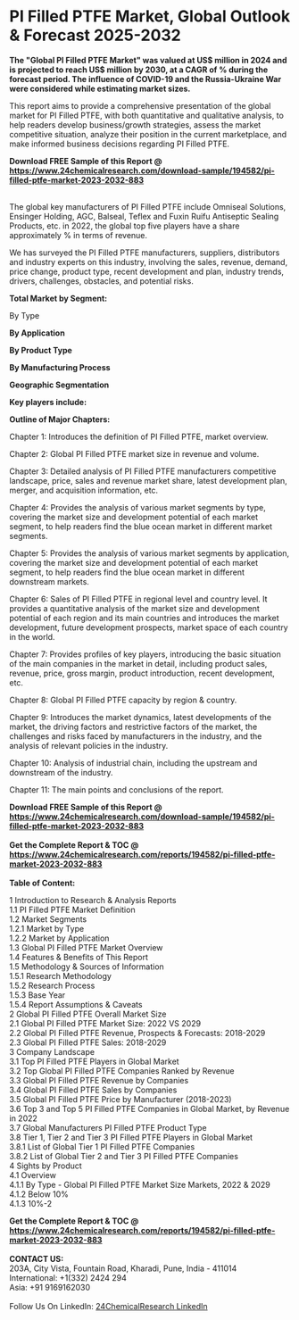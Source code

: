 <h1>PI Filled PTFE Market, Global Outlook &amp; Forecast 2025-2032</h1><p><strong>The "Global PI Filled PTFE Market" was valued at US$ million in 2024 and is projected to reach US$ million by 2030, at a CAGR of % during the forecast period. The influence of COVID-19 and the Russia-Ukraine War were considered while estimating market sizes.</strong></p><p>
</p><p>This report aims to provide a comprehensive presentation of the global market for PI Filled PTFE, with both quantitative and qualitative analysis, to help readers develop business/growth strategies, assess the market competitive situation, analyze their position in the current marketplace, and make informed business decisions regarding PI Filled PTFE.</p><div><b>Download FREE Sample of this Report @ 
            <a href="https://www.24chemicalresearch.com/download-sample/194582/pi-filled-ptfe-market-2023-2032-883">
            https://www.24chemicalresearch.com/download-sample/194582/pi-filled-ptfe-market-2023-2032-883</a></b></div><br><p>
</p><p>The global key manufacturers of PI Filled PTFE include Omniseal Solutions, Ensinger Holding, AGC, Balseal, Teflex and Fuxin Ruifu Antiseptic Sealing Products, etc. in 2022, the global top five players have a share approximately % in terms of revenue.</p><p>
</p><p>We has surveyed the PI Filled PTFE manufacturers, suppliers, distributors and industry experts on this industry, involving the sales, revenue, demand, price change, product type, recent development and plan, industry trends, drivers, challenges, obstacles, and potential risks.</p><p>
</p><p><strong>Total Market by Segment:</strong></p><p>
By Type</p><p>
</p><p>
<strong>By Application</strong></p><p>
</p><p>

</p><p><strong>By Product Type</strong></p><p>
</p><p>
<strong>By Manufacturing Process</strong></p><p>
</p><p>

</p><p><strong>Geographic Segmentation</strong></p><p>
</p><p>
<strong>Key players include:</strong></p><p>
</p><p>
<strong>Outline of Major Chapters:</strong></p><p>
Chapter 1: Introduces the definition of PI Filled PTFE, market overview.</p><p>
Chapter 2: Global PI Filled PTFE market size in revenue and volume.</p><p>
Chapter 3: Detailed analysis of PI Filled PTFE manufacturers competitive landscape, price, sales and revenue market share, latest development plan, merger, and acquisition information, etc.</p><p>
Chapter 4: Provides the analysis of various market segments by type, covering the market size and development potential of each market segment, to help readers find the blue ocean market in different market segments.</p><p>
Chapter 5: Provides the analysis of various market segments by application, covering the market size and development potential of each market segment, to help readers find the blue ocean market in different downstream markets.</p><p>
Chapter 6: Sales of PI Filled PTFE in regional level and country level. It provides a quantitative analysis of the market size and development potential of each region and its main countries and introduces the market development, future development prospects, market space of each country in the world.</p><p>
Chapter 7: Provides profiles of key players, introducing the basic situation of the main companies in the market in detail, including product sales, revenue, price, gross margin, product introduction, recent development, etc.</p><p>
Chapter 8: Global PI Filled PTFE capacity by region &amp; country.</p><p>
Chapter 9: Introduces the market dynamics, latest developments of the market, the driving factors and restrictive factors of the market, the challenges and risks faced by manufacturers in the industry, and the analysis of relevant policies in the industry.</p><p>
Chapter 10: Analysis of industrial chain, including the upstream and downstream of the industry.</p><p>
Chapter 11: The main points and conclusions of the report.
</p><div><b>Download FREE Sample of this Report @ 
            <a href="https://www.24chemicalresearch.com/download-sample/194582/pi-filled-ptfe-market-2023-2032-883">
            https://www.24chemicalresearch.com/download-sample/194582/pi-filled-ptfe-market-2023-2032-883</a></b></div><br><div><b>Get the Complete Report & TOC @ 
            <a href="https://www.24chemicalresearch.com/reports/194582/pi-filled-ptfe-market-2023-2032-883">
            https://www.24chemicalresearch.com/reports/194582/pi-filled-ptfe-market-2023-2032-883</a></b></div><br>
            <b>Table of Content:</b><p>1 Introduction to Research & Analysis Reports<br />
    1.1 PI Filled PTFE Market Definition<br />
    1.2 Market Segments<br />
        1.2.1 Market by Type<br />
        1.2.2 Market by Application<br />
    1.3 Global PI Filled PTFE Market Overview<br />
    1.4 Features & Benefits of This Report<br />
    1.5 Methodology & Sources of Information<br />
        1.5.1 Research Methodology<br />
        1.5.2 Research Process<br />
        1.5.3 Base Year<br />
        1.5.4 Report Assumptions & Caveats<br />
2 Global PI Filled PTFE Overall Market Size<br />
    2.1 Global PI Filled PTFE Market Size: 2022 VS 2029<br />
    2.2 Global PI Filled PTFE Revenue, Prospects & Forecasts: 2018-2029<br />
    2.3 Global PI Filled PTFE Sales: 2018-2029<br />
3 Company Landscape<br />
    3.1 Top PI Filled PTFE Players in Global Market<br />
    3.2 Top Global PI Filled PTFE Companies Ranked by Revenue<br />
    3.3 Global PI Filled PTFE Revenue by Companies<br />
    3.4 Global PI Filled PTFE Sales by Companies<br />
    3.5 Global PI Filled PTFE Price by Manufacturer (2018-2023)<br />
    3.6 Top 3 and Top 5 PI Filled PTFE Companies in Global Market, by Revenue in 2022<br />
    3.7 Global Manufacturers PI Filled PTFE Product Type<br />
    3.8 Tier 1, Tier 2 and Tier 3 PI Filled PTFE Players in Global Market<br />
        3.8.1 List of Global Tier 1 PI Filled PTFE Companies<br />
        3.8.2 List of Global Tier 2 and Tier 3 PI Filled PTFE Companies<br />
4 Sights by Product<br />
    4.1 Overview<br />
        4.1.1 By Type - Global PI Filled PTFE Market Size Markets, 2022 & 2029<br />
        4.1.2 Below 10%<br />
        4.1.3 10%-2</p><div><b>Get the Complete Report & TOC @ 
            <a href="https://www.24chemicalresearch.com/reports/194582/pi-filled-ptfe-market-2023-2032-883">
            https://www.24chemicalresearch.com/reports/194582/pi-filled-ptfe-market-2023-2032-883</a></b></div><br><b>CONTACT US:</b><br>
            203A, City Vista, Fountain Road, Kharadi, Pune, India - 411014<br>
            International: +1(332) 2424 294<br>
            Asia: +91 9169162030 <br><br>
            Follow Us On LinkedIn: <a href="https://www.linkedin.com/company/24chemicalresearch/">24ChemicalResearch LinkedIn</a>